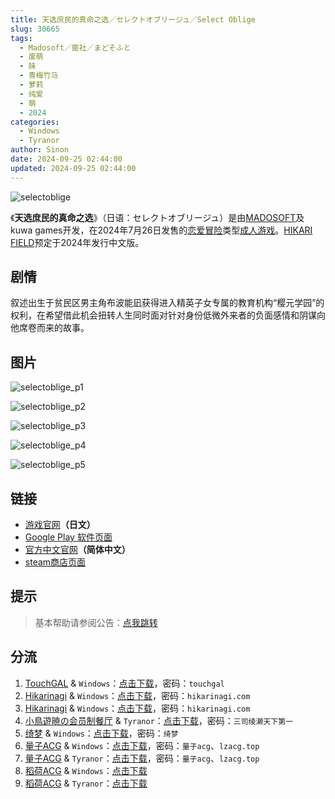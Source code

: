 ```yaml
---
title: 天选庶民的真命之选／セレクトオブリージュ／Select Oblige
slug: 30665
tags:
  - Madosoft／窗社／まどそふと
  - 废萌
  - 妹
  - 青梅竹马
  - 萝莉
  - 纯爱
  - 萌
  - 2024
categories:
  - Windows
  - Tyranor
author: Sinon
date: 2024-09-25 02:44:00
updated: 2024-09-25 02:44:00
---
```


![selectoblige](https://static.saop.cc/vns/img/selectoblige.webp)

《**天选庶民的真命之选**》（日语：セレクトオブリージュ）是由[MADOSOFT](https://zh.wikipedia.org/w/index.php?title=MADOSOFT&action=edit&redlink=1)及kuwa games开发，在2024年7月26日发售的[恋爱冒险](https://zh.wikipedia.org/wiki/戀愛冒險)类型[成人游戏](https://zh.wikipedia.org/wiki/日本成人遊戲)。[HIKARI FIELD](https://zh.wikipedia.org/wiki/HIKARI_FIELD)预定于2024年发行中文版。

<!-- more -->

## 剧情

叙述出生于贫民区男主角布波能凪获得进入精英子女专属的教育机构“樱元学园”的权利，在希望借此机会扭转人生同时面对针对身份低微外来者的负面感情和阴谋向他席卷而来的故事。

## 图片

![selectoblige_p1](https://static.saop.cc/vns/img/selectoblige_p1.webp)

![selectoblige_p2](https://static.saop.cc/vns/img/selectoblige_p2.webp)

![selectoblige_p3](https://static.saop.cc/vns/img/selectoblige_p3.webp)

![selectoblige_p4](https://static.saop.cc/vns/img/selectoblige_p4.webp)

![selectoblige_p5](https://static.saop.cc/vns/img/selectoblige_p5.webp)

## 链接

- [游戏官网](https://selectoblige.com/)**（日文）**
- [Google Play 软件页面](https://play.google.com/store/apps/details?id=com.madosoft.selectoblige_GP)
- [官方中文官网](https://www.hikarifield.co.jp/selectoblige/)**（简体中文）**
- [steam商店页面](https://store.steampowered.com/app/2947250/_/)

## 提示

> 基本帮助请参阅公告：[点我跳转](/p/announcement/)

## 分流

1. [TouchGAL](https://www.touchgal.io/) & `Windows`：[点击下载](https://pan.touchgal.net/s/ljdxC7)，密码：`touchgal`
2. [Hikarinagi](https://www.hikarinagi.com/) & `Windows`：[点击下载](https://pan.himoe.uk/s/j1zfM)，密码：`hikarinagi.com`
3. [Hikarinagi](https://www.hikarinagi.com/) & `Windows`：[点击下载](https://pan.himoe.uk/s/moACK)，密码：`hikarinagi.com`
4. [小鳥遊暁の会员制餐厅](https://t-satoru.top/) & `Tyranor`：[点击下载](https://pan.t-satoru.top/ode5/Galgames/%E3%80%90%E8%87%AA%E5%B0%81%E5%8C%85%E3%80%91%E5%8E%9F%E5%88%9B%E4%BD%9C%E5%93%81/SelectOblige)，密码：`三司绫濑天下第一`
5. [绮梦](https://acgs.one/) & `Windows`：[点击下载](https://game.acgs.one/game/549.html)，密码：`绮梦`
6. [量子ACG](https://lzacg.org/) & `Windows`：[点击下载](https://lzacg.org/8064)，密码：`量子acg`、`lzacg.top`
7. [量子ACG](https://lzacg.org/) & `Tyranor`：[点击下载](https://lzacg.org/8078)，密码：`量子acg`、`lzacg.top`
8. [稻荷ACG](https://amoebi.com/) & `Windows`：[点击下载](https://sakustar.com/art/13325)
9. [稻荷ACG](https://amoebi.com/) & `Tyranor`：[点击下载](https://sakustar.com/art/13940)
